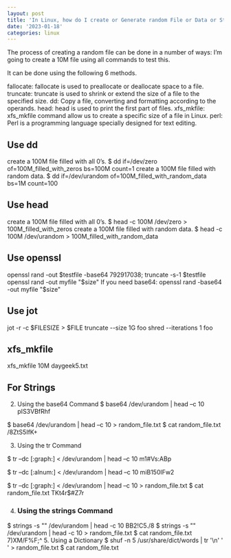 ```yaml
---
layout: post
title: 'In Linux, how do I create or Generate random File or Data or String?[SOLVED]'
date: '2023-01-18'
categories: linux
---
```

The process of creating a random file can be done in a number of ways: 
I’m going to create a 10M file using all commands to test this.

It can be done using the following 6 methods.

fallocate: fallocate is used to preallocate or deallocate space to a file.
truncate: truncate is used to shrink or extend the size of a file to the specified size.
dd: Copy a file, converting and formatting according to the operands.
head: head is used to print the first part of files.
xfs_mkfile: xfs_mkfile command allow us to create a specific size of a file in Linux.
perl: Perl is a programming language specially designed for text editing.

## Use dd
    
create a 100M file filled with all 0’s.
        $ dd if=/dev/zero of=100M_filled_with_zeros bs=100M count=1
create a 100M file filled with random data.
        $ dd if=/dev/urandom of=100M_filled_with_random_data bs=1M count=100

## Use head

create a 100M file filled with all 0’s.
        $ head -c 100M /dev/zero > 100M_filled_with_zeros
create a 100M file filled with random data.
        $ head -c 100M /dev/urandom > 100M_filled_with_random_data 

## Use openssl

openssl rand -out $testfile -base64 792917038; truncate -s-1 $testfile
openssl rand -out myfile "$size"
If you need base64:
openssl rand -base64 -out myfile "$size"

## Use jot

jot -r -c $FILESIZE > $FILE
truncate --size 1G foo
shred --iterations 1 foo
## xfs_mkfile 

xfs_mkfile 10M daygeek5.txt


## For Strings

2. Using the base64 Command
$ base64 /dev/urandom | head –c 10
pIS3VBfRhf

$ base64 /dev/urandom | head –c 10 > random_file.txt
$ cat random_file.txt
/8ZtS5IfK+

3. Using the tr Command

$ tr –dc [:graph:] < /dev/urandom | head –c 10
m1#Vs\:ABp

$ tr –dc [:alnum:] < /dev/urandom | head –c 10
miB150lFw2

$ tr –dc [:graph:] < /dev/urandom | head –c 10 > random_file.txt
$ cat random_file.txt
TKt4r$#Z7r

4. ### Using the strings Command
$ strings -s "" /dev/urandom | head -c 10
BB2\!C5./8
$ strings -s "" /dev/urandom | head -c 10 > random_file.txt
$ cat random_file.txt
7)XM/F%F;^
5. Using a Dictionary
$ shuf -n 5 /usr/share/dict/words | tr '\n' ' ' > random_file.txt
$ cat random_file.txt


